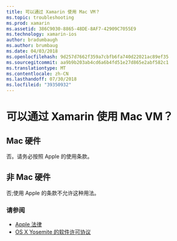 ```yaml
---
title: 可以通过 Xamarin 使用 Mac VM？
ms.topic: troubleshooting
ms.prod: xamarin
ms.assetid: 386C9030-8865-48DE-8AF7-42909C7055E9
ms.technology: xamarin-ios
author: bradumbaugh
ms.author: brumbaug
ms.date: 04/03/2018
ms.openlocfilehash: 9d257d7662f359a7cbfb6fa740d22021ac89ef35
ms.sourcegitcommit: aa9b9b203ab4cd6a6b4fd51e27d865e2abf582c1
ms.translationtype: MT
ms.contentlocale: zh-CN
ms.lasthandoff: 07/30/2018
ms.locfileid: "39350932"
---
```

# <a name="can-i-use-a-mac-vm-with-xamarin"></a>可以通过 Xamarin 使用 Mac VM？ 

## <a name="mac-hardware"></a>Mac 硬件
否。请务必按照 Apple 的使用条款。

## <a name="non-mac-hardware"></a>非 Mac 硬件
否;使用 Apple 的条款不允许这种用法。

### <a name="see-also"></a>请参阅
- [Apple 法律](https://www.apple.com/legal/)
- [OS X Yosemite 的软件许可协议](http://images.apple.com/legal/sla/docs/OSX10103.pdf)
